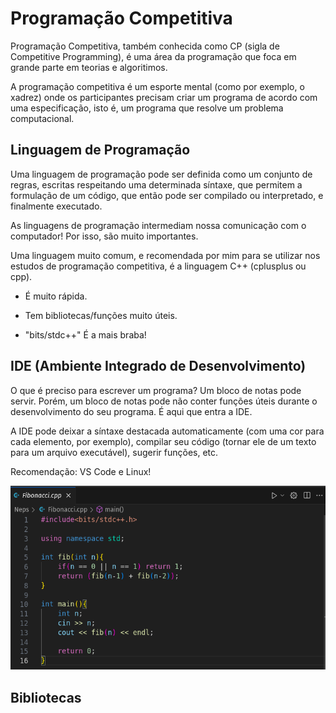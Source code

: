 # Programação Competitiva

Programação Competitiva, também conhecida como CP (sigla de Competitive Programming), é uma área da programação que foca em grande parte em teorias e algoritimos.

A programação competitiva é um esporte mental (como por exemplo, o xadrez) onde os participantes precisam criar um programa de acordo com uma especificação, isto é, um programa que resolve um problema computacional.

## Linguagem de Programação

Uma linguagem de programação pode ser definida como um conjunto de regras, escritas respeitando uma determinada síntaxe, que permitem a formulação de um código, que então pode ser compilado ou interpretado, e finalmente executado.

As linguagens de programação intermediam nossa comunicação com o computador! Por isso, são muito importantes.

Uma linguagem muito comum, e recomendada por mim para se utilizar nos estudos de programação competitiva, é a linguagem C++ (cplusplus ou cpp).

* É muito rápida.

* Tem bibliotecas/funções muito úteis.

* "bits/stdc++" É a mais braba!

## IDE (Ambiente Integrado de Desenvolvimento)

O que é preciso para escrever um programa? Um bloco de notas pode servir. Porém, um bloco de notas pode não conter funções úteis durante o desenvolvimento do seu programa. É aqui que entra a IDE.

A IDE pode deixar a síntaxe destacada automaticamente (com uma cor para cada elemento, por exemplo), compilar seu código (tornar ele de um texto para um arquivo executável), sugerir funções, etc.

Recomendação: VS Code e Linux!

![Texto Alternativo](executar.png)

## Bibliotecas

